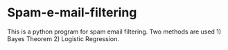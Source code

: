 # Spam-e-mail-filtering
This is a python program for spam email filtering. Two methods are used 1) Bayes Theorem 2) Logistic Regression.
